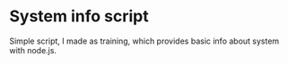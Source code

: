 # System info script

Simple script, I made as training, which provides basic info about system with node.js.
